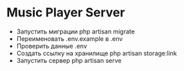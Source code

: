 # Music Player Server

- Запустить миграции php artisan migrate
- Переименовать .env.example в .env
- Проверить данные .env
- Создать ссылку на хранилище php artisan storage:link
- Запустить сервер php artisan serve

